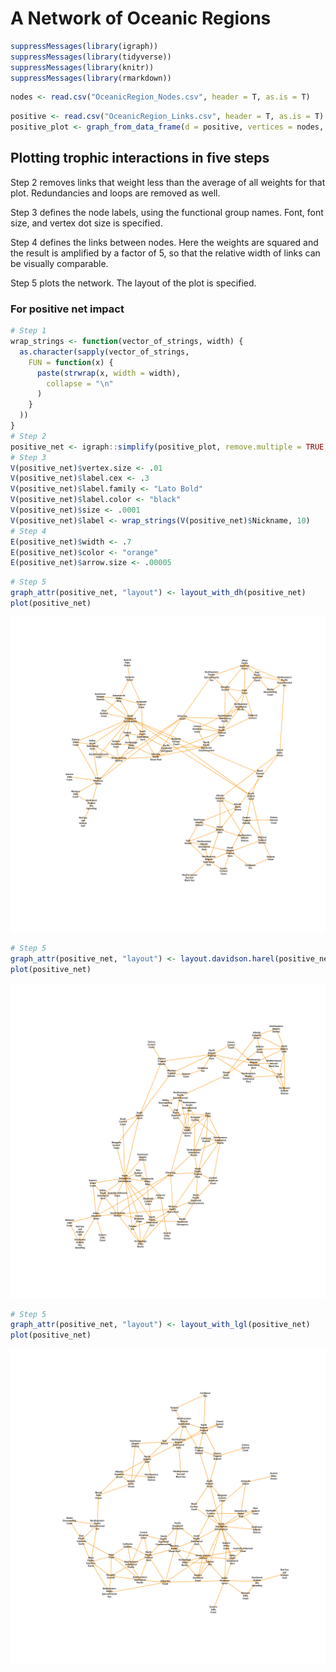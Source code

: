 
A Network of Oceanic Regions
============================

``` r
suppressMessages(library(igraph))
suppressMessages(library(tidyverse))
suppressMessages(library(knitr))
suppressMessages(library(rmarkdown))
```

``` r
nodes <- read.csv("OceanicRegion_Nodes.csv", header = T, as.is = T)
```

``` r
positive <- read.csv("OceanicRegion_Links.csv", header = T, as.is = T)
positive_plot <- graph_from_data_frame(d = positive, vertices = nodes, directed = T)
```

Plotting trophic interactions in five steps
-------------------------------------------

Step 2 removes links that weight less than the average of all weights for that plot. Redundancies and loops are removed as well.

Step 3 defines the node labels, using the functional group names. Font, font size, and vertex dot size is specified.

Step 4 defines the links between nodes. Here the weights are squared and the result is amplified by a factor of 5, so that the relative width of links can be visually comparable.

Step 5 plots the network. The layout of the plot is specified.

### For positive net impact

``` r
# Step 1
wrap_strings <- function(vector_of_strings, width) {
  as.character(sapply(vector_of_strings,
    FUN = function(x) {
      paste(strwrap(x, width = width),
        collapse = "\n"
      )
    }
  ))
}
# Step 2
positive_net <- igraph::simplify(positive_plot, remove.multiple = TRUE, remove.loops = TRUE, edge.attr.comb = igraph_opt("edge.attr.comb"))
# Step 3
V(positive_net)$vertex.size <- .01
V(positive_net)$label.cex <- .3
V(positive_net)$label.family <- "Lato Bold"
V(positive_net)$label.color <- "black"
V(positive_net)$size <- .0001
V(positive_net)$label <- wrap_strings(V(positive_net)$Nickname, 10)
# Step 4
E(positive_net)$width <- .7
E(positive_net)$color <- "orange"
E(positive_net)$arrow.size <- .00005
```

``` r
# Step 5
graph_attr(positive_net, "layout") <- layout_with_dh(positive_net)
plot(positive_net)
```

![](Network_of_Oceanic_Regions_files/figure-markdown_github/unnamed-chunk-5-1.png)

``` r
# Step 5
graph_attr(positive_net, "layout") <- layout.davidson.harel(positive_net)
plot(positive_net)
```

![](Network_of_Oceanic_Regions_files/figure-markdown_github/unnamed-chunk-6-1.png)

``` r
# Step 5
graph_attr(positive_net, "layout") <- layout_with_lgl(positive_net)
plot(positive_net)
```

![](Network_of_Oceanic_Regions_files/figure-markdown_github/unnamed-chunk-7-1.png)
